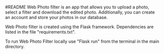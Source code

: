 #README
Web Photo filter is an app that allows you to upload a photo, select a filter and download the edited photo. Additionally, you can create an account and store your photos in our database.

Web Photo filter is created using the Flask framework. Dependencies are listed in the file "requirements.txt".

To run Web Photo Filter locally use "Flask run" from the terminal in the main directory.
